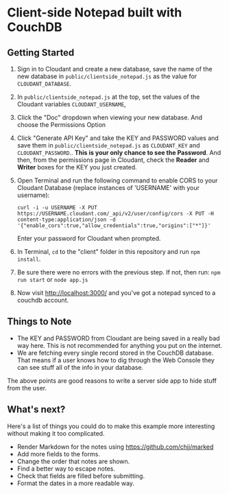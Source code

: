 # Client-side Notepad built with CouchDB

## Getting Started

1. Sign in to Cloudant and create a new database, save the name of the new database in `public/clientside_notepad.js` as the value for `CLOUDANT_DATABASE`.
2. In `public/clientside_notepad.js` at the top, set the values of the Cloudant variables `CLOUDANT_USERNAME`,
3. Click the "Doc" dropdown when viewing your new database. And choose the Permissions Option
4. Click "Generate API Key" and take the KEY and PASSWORD values and save them in `public/clientside_notepad.js` as `CLOUDANT_KEY` and `CLOUDANT_PASSWORD`.. **This is your only chance to see the Password**. And then, from the permissions page in Cloudant, check the **Reader** and **Writer** boxes for the KEY you just created.
5. Open Terminal and run the following command to enable CORS to your Cloudant Database (replace instances of 'USERNAME' with your username):

    ```
    curl -i -u USERNAME -X PUT https://USERNAME.cloudant.com/_api/v2/user/config/cors -X PUT -H content-type:application/json -d '{"enable_cors":true,"allow_credentials":true,"origins":["*"]}'
    ```
    Enter your password for Cloudant when prompted.
6. In Terminal, `cd` to the "client" folder in this repository and run `npm install`.
7. Be sure there were no errors with the previous step. If not, then run: `npm run start` or `node app.js`
8. Now visit [http://localhost:3000/](http://localhost:3000/) and you've got a notepad synced to a couchdb account.

## Things to Note

- The KEY and PASSWORD from Cloudant are being saved in a really bad way here. This is not recommended for anything you put on the internet.
- We are fetching every single record stored in the CouchDB database. That means if a user knows how to dig through the Web Console they can see stuff all of the info in your database.

The above points are good reasons to write a server side app to hide stuff from the user.

## What's next?

Here's a list of things you could do to make this example more interesting without making it too complicated.

- Render Markdown for the notes using https://github.com/chjj/marked
- Add more fields to the forms.
- Change the order that notes are shown.
- Find a better way to escape notes.
- Check that fields are filled before submitting.
- Format the dates in a more readable way.
